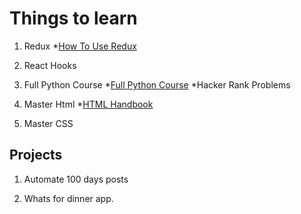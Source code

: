 # Things to learn

1. Redux
  *[How To Use Redux]("https://www.freecodecamp.org/news/how-to-use-redux-in-reactjs-with-real-life-examples-687ab4441b85/")

2. React Hooks

3. Full Python Course
  *[Full Python Course]("https://www.youtube.com/watch?v=8DvywoWv6fI")
  *Hacker Rank Problems

4. Master Html
  *[HTML Handbook]("https://www.freecodecamp.org/news/the-html-handbook/")

5. Master CSS

## Projects

1. Automate 100 days posts

2. Whats for dinner app.
